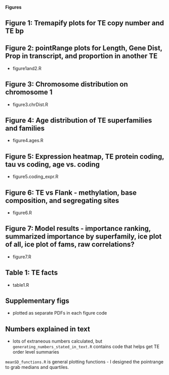 #### Figures


## Figure 1: Tremapify plots for TE copy number and TE bp
## Figure 2: pointRange plots for Length, Gene Dist, Prop in transcript, and proportion in another TE
  - figure1and2.R
  
## Figure 3: Chromosome distribution on chromosome 1
  - figure3.chrDist.R
  
## Figure 4: Age distribution of TE superfamilies and families
  - figure4.ages.R
  
## Figure 5: Expression heatmap, TE protein coding, tau vs coding, age vs. coding
  - figure5.coding_expr.R
  
## Figure 6: TE vs Flank - methylation, base composition, and segregating sites
  - figure6.R
  
## Figure 7: Model results - importance ranking, summarized importance by superfamily, ice plot of all, ice plot of fams, raw correlations?
  - figure7.R
  
## Table 1: TE facts
  - table1.R
  
## Supplementary figs
  - plotted as separate PDFs in each figure code

## Numbers explained in text
  - lots of extraneous numbers calculated, but `generating_numbers_stated_in_text.R` contains code that helps get TE order level summaries


`meanSD_functions.R` is general plotting functions - I designed the pointrange to grab medians and quartiles.
